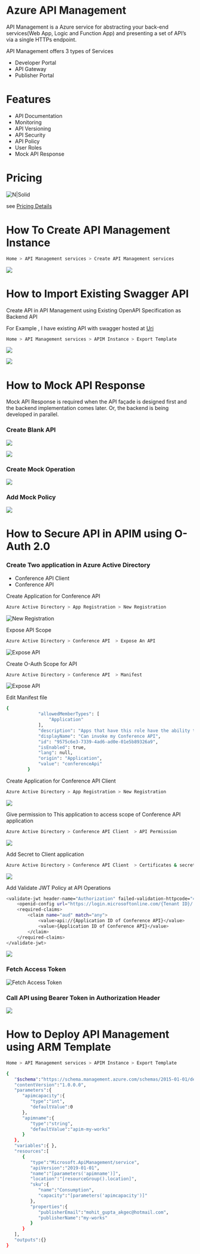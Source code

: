 # Azure API Management

API Management is a Azure service for abstracting your back-end services(Web App, Logic and Function App) and presenting a set of API’s via a single HTTPs endpoint.

API Management offers 3 types of Services
  - Developer Portal
  - API Gateway
  - Publisher Portal

# Features

  - API Documentation
  - Monitoring
  - API Versioning
  - API Security
  - API Policy
  - User Roles
  - Mock API Response

# Pricing

![N|Solid](Images/APIM-Pricing.png)

see [Pricing Details](https://azure.microsoft.com/en-us/pricing/details/api-management/)
# How To Create API Management Instance

```sh
Home > API Management services > Create API Management services
```

![](Images/Create-APIM.png)

# How to Import Existing Swagger API 

Create API in API Management using Existing  OpenAPI Specification as Backend API

For Example , I have existing API with swagger hosted at [Uri](https://conferenceapi.azurewebsites.net/?format=json)

```sh
Home > API Management services > APIM Instance > Export Template
```
![](Images/Create-API-OpenAPI.png)

![](Images/Create-API-OpenAPI-Step2.png)

# How to Mock API Response

Mock API Response is required when the API façade is designed first and the backend implementation comes later. Or, the backend is being developed in parallel.

### Create Blank API

![](Images/Mock-Response-1.png)

![](Images/Mock-Response-2.png)

### Create Mock Operation

![](Images/Mock-Response-3.png)

### Add Mock Policy 

![](Images/Mock-Response-4.png)

# How to Secure API in APIM using O-Auth 2.0 

### Create Two application in Azure Active Directory

  - Conference API Client
  - Conference API

Create Application for Conference API

```sh
Azure Active Directory > App Registration > New Registration
```
![New Registration](Images/OAuth-Step1.png)

Expose API Scope 

```sh
Azure Active Directory > Conference API  > Expose An API
```
![Expose API](Images/OAuth-Step7.png)

Create O-Auth Scope for API 

```sh
Azure Active Directory > Conference API  > Manifest
```
![Expose API](Images/OAuth-Step3.png)

Edit Manifest file 

```sh
{
			"allowedMemberTypes": [
				"Application"
			],
			"description": "Apps that have this role have the ability to invoke my API",
			"displayName": "Can invoke my Conference API",
			"id": "9575c6e3-7339-4ad6-ad0e-01e5b89326a9",
			"isEnabled": true,
			"lang": null,
			"origin": "Application",
			"value": "conferenceApi"
		}
```



Create Application for Conference API Client

```sh
Azure Active Directory > App Registration > New Registration
```

![](Images/OAuth-Step2.png)

Give permission to This application to access scope of Conference API application

```sh
Azure Active Directory > Conference API Client  > API Permission
```
![](Images/OAuth-Step4.png)

Add Secret to Client application
```sh
Azure Active Directory > Conference API Client  > Certificates & secrets
```
![](Images/OAuth-Step5.png)

Add Validate JWT Policy at API Operations

```sh
<validate-jwt header-name="Authorization" failed-validation-httpcode="401" failed-validation-error-message="Unauthorized" require-expiration-time="true" require-scheme="Bearer" require-signed-tokens="true" clock-skew="0">
    <openid-config url="https://login.microsoftonline.com/{Tenant ID}/.well-known/openid-configuration">
    <required-claims>
        <claim name="aud" match="any">
            <value>api://{Application ID of Conference API}</value>
			<value>{Application ID of Conference API}</value>
        </claim>
    </required-claims>
</validate-jwt>
```
![](Images/OAuth-Step6.png)

### Fetch Access Token

![Fetch Access Token](Images/OAuth-Step8.png)

### Call API using Bearer Token in Authorization Header

![](Images/OAuth-Step9.png)

# How to Deploy API Management using ARM Template

```sh
Home > API Management services > APIM Instance > Export Template
```

```sh
{
   "$schema":"https://schema.management.azure.com/schemas/2015-01-01/deploymentTemplate.json#",
   "contentVersion":"1.0.0.0",
   "parameters":{
      "apimcapacity":{
         "type":"int",
         "defaultValue":0
      },
      "apimname":{
         "type":"string",
         "defaultValue":"apim-my-works"
      }
   },
   "variables":{ },
   "resources":[
      {
         "type":"Microsoft.ApiManagement/service",
         "apiVersion":"2019-01-01",
         "name":"[parameters('apimname')]",
         "location":"[resourceGroup().location]",
         "sku":{
            "name":"Consumption",
            "capacity":"[parameters('apimcapacity')]"
         },
         "properties":{
            "publisherEmail":"mohit_gupta_akgec@hotmail.com",
            "publisherName":"my-works"
         }
      }
   ],
   "outputs":{}
}
```
